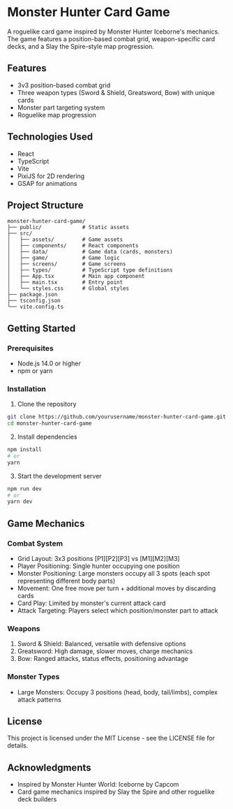 # Monster Hunter Card Game

A roguelike card game inspired by Monster Hunter Iceborne's mechanics. The game features a position-based combat grid, weapon-specific card decks, and a Slay the Spire-style map progression.

## Features

- 3v3 position-based combat grid
- Three weapon types (Sword & Shield, Greatsword, Bow) with unique cards
- Monster part targeting system
- Roguelike map progression

## Technologies Used

- React
- TypeScript
- Vite
- PixiJS for 2D rendering
- GSAP for animations

## Project Structure

```
monster-hunter-card-game/
├── public/             # Static assets
├── src/
│   ├── assets/         # Game assets
│   ├── components/     # React components
│   ├── data/           # Game data (cards, monsters)
│   ├── game/           # Game logic
│   ├── screens/        # Game screens
│   ├── types/          # TypeScript type definitions
│   ├── App.tsx         # Main app component
│   ├── main.tsx        # Entry point
│   └── styles.css      # Global styles
├── package.json
├── tsconfig.json
└── vite.config.ts
```

## Getting Started

### Prerequisites

- Node.js 14.0 or higher
- npm or yarn

### Installation

1. Clone the repository

```bash
git clone https://github.com/yourusername/monster-hunter-card-game.git
cd monster-hunter-card-game
```

2. Install dependencies

```bash
npm install
# or
yarn
```

3. Start the development server

```bash
npm run dev
# or
yarn dev
```

## Game Mechanics

### Combat System

- Grid Layout: 3x3 positions [P1][P2][P3] vs [M1][M2][M3]
- Player Positioning: Single hunter occupying one position
- Monster Positioning: Large monsters occupy all 3 spots (each spot representing different body parts)
- Movement: One free move per turn + additional moves by discarding cards
- Card Play: Limited by monster's current attack card
- Attack Targeting: Players select which position/monster part to attack

### Weapons

1. Sword & Shield: Balanced, versatile with defensive options
2. Greatsword: High damage, slower moves, charge mechanics
3. Bow: Ranged attacks, status effects, positioning advantage

### Monster Types

- Large Monsters: Occupy 3 positions (head, body, tail/limbs), complex attack patterns

## License

This project is licensed under the MIT License - see the LICENSE file for details.

## Acknowledgments

- Inspired by Monster Hunter World: Iceborne by Capcom
- Card game mechanics inspired by Slay the Spire and other roguelike deck builders
